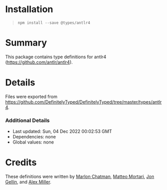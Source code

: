 # Installation
> `npm install --save @types/antlr4`

# Summary
This package contains type definitions for antlr4 (https://github.com/antlr/antlr4).

# Details
Files were exported from https://github.com/DefinitelyTyped/DefinitelyTyped/tree/master/types/antlr4.

### Additional Details
 * Last updated: Sun, 04 Dec 2022 00:02:53 GMT
 * Dependencies: none
 * Global values: none

# Credits
These definitions were written by [Marlon Chatman](https://github.com/mcchatman8009), [Matteo Mortari](https://github.com/tarilabs), [Jon Gellin](https://github.com/jgellin-sf), and [Alex Miller](https://github.com/codex-).
